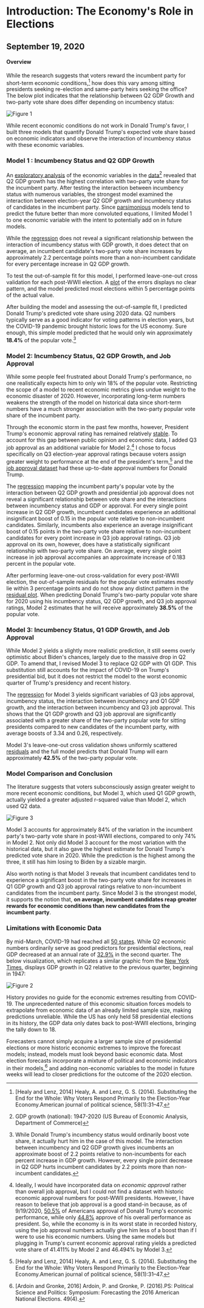 # Introduction: The Economy's Role in Elections
## September 19, 2020

#### Overview

While the research suggests that voters reward the incumbent party for short-term economic conditions,[^1] how does this vary among sitting presidents seeking re-election and same-party heirs seeking the office? The below plot indicates that the relationship between Q2 GDP Growth and two-party vote share does differ depending on incumbency status:

![Figure 1](../figures/economy/inc_gdp_q2.jpg)

While recent economic conditions do not work in Donald Trump's favor, I built three models that quantify Donald Trump's expected vote share based on economic indicators and observe the interaction of incumbency status with these economic variables.

### Model 1 : Incumbency Status and Q2 GDP Growth

An [exploratory analysis](../figures/economy.ggpairs.jpeg) of the economic variables in the [data](../data/econ.csv)[^2] revealed that Q2 GDP growth has the highest correlation with two-party vote share for the incumbent party. After testing the interaction between incumbency status with numerous variables, the strongest model examined the interaction between election-year Q2 GDP growth and incumbency status of candidates in the incumbent party. Since [parsimonious](https://projects.economist.com/us-2020-forecast/president/how-this-works) models tend to predict the future better than more convoluted equations, I limited Model 1 to one economic variable with the intent to potentially add on in future models.

While the [regression](../figures/inc_gdp_reg.html) does not reveal a significant relationship between the interaction of incumbency status with GDP growth, it does detect that on average, an incumbent candidate's two-party vote share increases by approximately 2.2 percentage points more than a non-incumbent candidate for every percentage increase in Q2 GDP growth.

To test the out-of-sample fit for this model, I performed leave-one-out cross validation for each post-WWII election. A [plot](../figures/economy/inc_gdp_resid.jpg) of the errors displays no clear pattern, and the model predicted most elections within 5 percentage points of the actual value.

After building the model and assessing the out-of-sample fit, I predicted Donald Trump's predicted vote share using 2020 data. Q2 numbers typically serve as a good indicator for voting patterns in election years, but the COVID-19 pandemic brought historic lows for the US economy. Sure enough, this simple model predicted that he would only win approximately **18.4%** of the popular vote.[^incumbency]

### Model 2: Incumbency Status, Q2 GDP Growth, and Job Approval

While some people feel frustrated about Donald Trump's performance, no one realistically expects him to only win 18% of the popular vote. Restricting the scope of a model to recent economic metrics gives undue weight to the economic disaster of 2020. However, incorporating long-term numbers weakens the strength of the model on historical data since short-term numbers have a much stronger association with the two-party popular vote share of the incumbent party.

Through the economic storm in the past few months, however, President Trump's economic approval rating has remained relatively [stable](https://www.nytimes.com/2020/08/24/us/politics/trump-economy.html). To account for this gap between public opinion and economic data, I added Q3 job approval as an additional variable for Model 2.[^jobapproval] I chose to focus specifically on Q3 election-year approval ratings because voters assign greater weight to performance at the end of the president's term,[^1] and the [job approval dataset](https://www.presidency.ucsb.edu/statistics/data/presidential-job-approval) had these up-to-date approval numbers for Donald Trump.

The [regression](../figures/economy/inc_gdp_approval.html) mapping the incumbent party's popular vote by the interaction between Q2 GDP growth and presidential job approval does not reveal a significant relationship between vote share and the interactions between incumbency status and GDP or approval. For every single point increase in Q2 GDP growth, incumbent candidates experience an additional insignificant boost of 0.15 in the popular vote relative to non-incumbent candidates. Similarly, incumbents also experience an average insignificant boost of 0.15 points in the two-party vote share relative to non-incumbent candidates for every point increase in Q3 job approval ratings. Q3 job approval on its own, however, does have a statistically significant relationship with two-party vote share. On average, every single point increase in job approval accompanies an approximate increase of 0.183 percent in the popular vote.

After performing leave-one-out cross-validation for every post-WWII election, the out-of-sample residuals for the popular vote estimates mostly lie within 3 percentage points and do not show any distinct pattern in the [residual plot](../figures/economy/inc_gdp_approval_resid.jpg). When predicting Donald Trump's two-party popular vote share for 2020 using his incumbency status, Q2 GDP growth, and Q3 job approval ratings, Model 2 estimates that he will receive approximately **38.5%** of the popular vote.

### Model 3: Incumbency Status, Q1 GDP Growth, and Job Approval

While Model 2 yields a slightly more realistic prediction, it still seems overly optimistic about Biden's chances, largely due to the massive drop in Q2 GDP. To amend that, I revised Model 3 to replace Q2 GDP with Q1 GDP. This substitution still accounts for the impact of COVID-19 on Trump's presidential bid, but it does not restrict the model to the worst economic quarter of Trump's presidency and recent history.

The [regression](../figures/economy/inc_q1_gdp_approval.html) for Model 3 yields significant variables of Q3 jobs approval, incumbency status, the interaction between incumbency and Q1 GDP growth, and the interaction between incumbency and Q3 job approval. This shows that the Q1 GDP growth and Q3 job approval are significantly associated with a greater share of the two-party popular vote for sitting presidents compared to new candidates of the incumbent party, with average boosts of 3.34 and 0.26, respectively.

Model 3's leave-one-out cross validation shows uniformly scattered [residuals](../figures/economy/inc_q1_gdp_approval_resid.jpg) and the full model predicts that Donald Trump will earn approximately **42.5%** of the two-party popular vote.

### Model Comparison and Conclusion

The literature suggests that voters subconsciously assign greater weight to more recent economic conditions, but Model 3, which used Q1 GDP growth, actually yielded a greater adjusted r-squared value than Model 2, which used Q2 data.

![Figure 3](../figures/economy/model_comparison.jpeg)

Model 3 accounts for approximately 84% of the variation in the incumbent party's two-party vote share in post-WWII elections, compared to only 74% in Model 2. Not only did Model 3 account for the most variation with the historical data, but it also gave the highest estimate for Donald Trump's predicted vote share in 2020. While the prediction is the highest among the three, it still has him losing to Biden by a sizable margin.

Also worth noting is that Model 3 reveals that incumbent candidates tend to experience a significant boost in the two-party vote share for increases in Q1 GDP growth and Q3 job approval ratings relative to non-incumbent candidates from the incumbent party. Since Model 3 is the strongest model, it supports the notion that, **on average, incumbent candidates reap greater rewards for economic conditions than new candidates from the incumbent party**.

### Limitations with Economic Data

By mid-March, COVID-19 had reached all [50 states](https://www.cdc.gov/mmwr/volumes/69/wr/mm6915e4.htm). While Q2 economic numbers ordinarily serve as good predictors for presidential elections, real GDP decreased at an annual rate of [32.9%](https://www.bea.gov/news/2020/gross-domestic-product-2nd-quarter-2020-advance-estimate-and-annual-update) in the second quarter. The below visualization, which replicates a similar graphic from the [New York Times](https://www.nytimes.com/2020/07/30/business/economy/q2-gdp-coronavirus-economy.html), displays GDP growth in Q2 relative to the previous quarter, beginning in 1947:

![Figure 2](../figures/economy/q2gdp.jpg)

History provides no guide for the economic extremes resulting from COVID-19. The unprecedented nature of this economic situation forces models to extrapolate from economic data of an already limited sample size, making predictions unreliable. While the US has only held 58 presidential elections in its history, the GDP data only dates back to post-WWII elections, bringing the tally down to 18.

Forecasters cannot simply acquire a larger sample size of presidential elections or more historic economic extremes to improve the forecast models; instead, models must look beyond basic economic data. Most election forecasts incorporate a mixture of political and economic indicators in their models,[^3] and adding non-economic variables to the model in future weeks will lead to closer predictions for the outcome of the 2020 election.




[^1]: [Healy and Lenz, 2014] Healy, A. and Lenz, G. S. (2014). Substituting the End for the Whole: Why Voters Respond Primarily to the Election-Year Economy.American journal of political science, 58(1):31–47.

[^2]: GDP growth (national): 1947-2020 (US  Bureau  of Economic Analysis, Department of Commerce)

[^incumbency]: While Donald Trump's incumbency status would ordinarily boost vote share, it actually hurt him in the case of this model. The interaction between incumbency and Q2 GDP growth gives incumbents an approximate boost of 2.2 points relative to non-incumbents for each percent increase in GDP growth. However, every single point decrease in Q2 GDP hurts incumbent candidates by 2.2 points more than non-incumbent candidates.

[^jobapproval]: Ideally, I would have incorporated data on *economic approval* rather than overall job approval, but I could not find a dataset with historic economic approval numbers for post-WWII presidents. However, I have reason to believe that job approval is a good stand-in because, as of 9/19/2020, [50.5%](https://www.realclearpolitics.com/epolls/other/president_trump_job_approval_economy-6182.html) of Americans approval of Donald Trump's economic performance, while only [44.8%](https://www.realclearpolitics.com/epolls/other/president_trump_job_approval-6179.html) approve of his overall performance as president. So, while the economy is in its worst state in recorded history, using the job approval numbers actually give him less of a boost than if I were to use his economic numbers. Using the same models but plugging in Trump's current economic approval rating yields a predicted vote share of 41.411% by Model 2 and 46.494% by Model 3.

[^3]: [Ardoin and Gronke, 2016] Ardoin, P. and Gronke, P. (2016).PS: Political Science and Politics: Symposium: Forecasting the 2016 American National Elections. 49(4).
